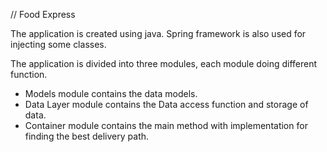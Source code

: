 // Food Express

The application is created using java. Spring framework is also used
for injecting some classes.

The application is divided into three modules, each module 
doing different function. 
* Models module contains the data models.
* Data Layer module contains the Data access function and storage of data.
* Container module contains the main method with implementation for finding the best delivery path.




